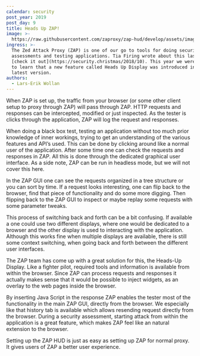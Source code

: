 ```yaml
---
calendar: security
post_year: 2019
post_day: 9
title: Heads Up ZAP!
image: >-
  https://raw.githubusercontent.com/zaproxy/zap-hud/develop/assets/images/ZAP-HUD-Welcome-banner.png
ingress: >-
  The Zed Attack Proxy (ZAP) is one of our go to tools for doing security
  assessments and testing applications. Tia Firing wrote about this last year,
  [check it out](https://security.christmas/2018/10). This year we were excited
  to learn that a new feature called Heads Up Display was introduced in the
  latest version.
authors:
  - Lars-Erik Wollan
---
```

When ZAP is set up, the traffic from your browser (or some other client setup to proxy through ZAP) will pass through ZAP. HTTP requests and responses can be intercepted, modified or just inspected. As the tester is clicks through the application, ZAP will log the request and responses.

When doing a black box test, testing an application without too much prior knowledge of inner workings, trying to get an understanding of the various features and API’s used. This can be done by clicking around like a normal user of the application. After some time one can check the requests and responses in ZAP. All this is done through the dedicated graphical user interface. As a side note, ZAP can be run in headless mode, but we will not cover this here.

In the ZAP GUI one can see the requests organized in a tree structure or you can sort by time. If a request looks interesting, one can flip back to the browser, find that piece of functionality and do some more digging. Then flipping back to the ZAP GUI to inspect or maybe replay some requests with some parameter tweaks.

This process of switching back and forth can be a bit confusing. If available a one could use two different displays, where one would be dedicated to a browser and the other display is used to interacting with the application. Although this works fine when multiple displays are available, there is still some context switching, when going back and forth between the different user interfaces.

The ZAP team has come up with a great solution for this, the Heads-Up Display. Like a fighter pilot, required tools and information is available from within the browser. Since ZAP can process requests and responses it actually makes sense that it would be possible to inject widgets, as an overlay to the web pages inside the browser.

By inserting Java Script in the response ZAP enables the tester most of the functionality in the main ZAP GUI, directly from the browser. We especially like that history tab is available which allows resending request directly from the browser. During a security assessment, starting attack from within the application is a great feature, which makes ZAP feel like an natural extension to the browser.

Setting up the ZAP HUD is just as easy as setting up ZAP for normal proxy. It gives users of ZAP a better user experience.
